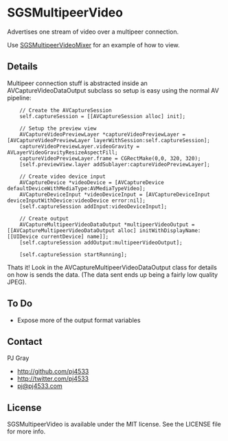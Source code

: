 SGSMultipeerVideo
=================

Advertises one stream of video over a multipeer connection.

Use [SGSMultipeerVideoMixer](https://github.com/pj4533/SGSMultipeerVideoMixer) for an example of how to view.

## Details

Multipeer connection stuff is abstracted inside an AVCaptureVideoDataOutput subclass so setup is easy using the normal AV pipeline:

```objc
	// Create the AVCaptureSession
    self.captureSession = [[AVCaptureSession alloc] init];

	// Setup the preview view
    AVCaptureVideoPreviewLayer *captureVideoPreviewLayer = [AVCaptureVideoPreviewLayer layerWithSession:self.captureSession];
    captureVideoPreviewLayer.videoGravity = AVLayerVideoGravityResizeAspectFill;
    captureVideoPreviewLayer.frame = CGRectMake(0,0, 320, 320);
    [self.previewView.layer addSublayer:captureVideoPreviewLayer];

    // Create video device input
    AVCaptureDevice *videoDevice = [AVCaptureDevice defaultDeviceWithMediaType:AVMediaTypeVideo];
    AVCaptureDeviceInput *videoDeviceInput = [AVCaptureDeviceInput deviceInputWithDevice:videoDevice error:nil];
    [self.captureSession addInput:videoDeviceInput];
    
    // Create output
    AVCaptureMultipeerVideoDataOutput *multipeerVideoOutput = [[AVCaptureMultipeerVideoDataOutput alloc] initWithDisplayName:[[UIDevice currentDevice] name]];
    [self.captureSession addOutput:multipeerVideoOutput];
    
    [self.captureSession startRunning];
```

Thats it!  Look in the AVCaptureMultipeerVideoDataOutput class for details on how is sends the data.  (The data sent ends up being a fairly low quality JPEG).

## To Do

* Expose more of the output format variables

## Contact

PJ Gray

- http://github.com/pj4533
- http://twitter.com/pj4533
- pj@pj4533.com

## License

SGSMultipeerVideo is available under the MIT license. See the LICENSE file for more info.
